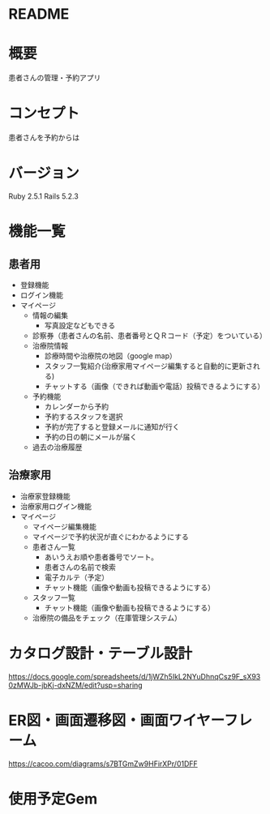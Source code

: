 # README
#
# 概要
患者さんの管理・予約アプリ
# コンセプト
患者さんを予約からは
# バージョン
Ruby 2.5.1 Rails 5.2.3
# 機能一覧
  ## 患者用 
  - 登録機能
  - ログイン機能
  - マイページ
    - 情報の編集
      - 写真設定などもできる
    - 診察券（患者さんの名前、患者番号とＱＲコード（予定）をついている）
    - 治療院情報
      - 診療時間や治療院の地図（google map）
      - スタッフ一覧紹介(治療家用マイページ編集すると自動的に更新される)
      - チャットする（画像（できれば動画や電話）投稿できるようにする）
    - 予約機能
      - カレンダーから予約
      - 予約するスタッフを選択
      - 予約が完了すると登録メールに通知が行く
      - 予約の日の朝にメールが届く
    - 過去の治療履歴
  ## 治療家用
  - 治療家登録機能
  - 治療家用ログイン機能
  - マイページ
    - マイページ編集機能
    - マイページで予約状況が直ぐにわかるようにする
    - 患者さん一覧
      - あいうえお順や患者番号でソート。
      - 患者さんの名前で検索
      - 電子カルテ（予定）
      - チャット機能（画像や動画も投稿できるようにする）
    - スタッフ一覧
      - チャット機能（画像や動画も投稿できるようにする）
    - 治療院の備品をチェック（在庫管理システム）
  # カタログ設計・テーブル設計
  https://docs.google.com/spreadsheets/d/1jWZh5IkL2NYuDhnqCsz9F_sX930zMWJb-jbKj-dxNZM/edit?usp=sharing

  # ER図・画面遷移図・画面ワイヤーフレーム
  https://cacoo.com/diagrams/s7BTGmZw9HFirXPr/01DFF

  # 使用予定Gem